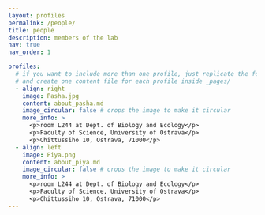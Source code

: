 ```yaml
---
layout: profiles
permalink: /people/
title: people
description: members of the lab
nav: true
nav_order: 1

profiles:
  # if you want to include more than one profile, just replicate the following block
  # and create one content file for each profile inside _pages/
  - align: right
    image: Pasha.jpg
    content: about_pasha.md
    image_circular: false # crops the image to make it circular
    more_info: >
      <p>room L244 at Dept. of Biology and Ecology</p>
      <p>Faculty of Science, University of Ostrava</p>
      <p>Chittussiho 10, Ostrava, 71000</p>
  - align: left
    image: Piya.png
    content: about_piya.md
    image_circular: false # crops the image to make it circular
    more_info: >
      <p>room L244 at Dept. of Biology and Ecology</p>
      <p>Faculty of Science, University of Ostrava</p>
      <p>Chittussiho 10, Ostrava, 71000</p>
---
```

